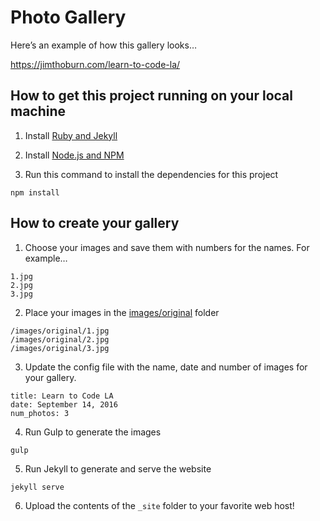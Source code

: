 
# Photo Gallery

Here’s an example of how this gallery looks…

https://jimthoburn.com/learn-to-code-la/

## How to get this project running on your local machine

1) Install [Ruby and Jekyll](https://jekyllrb.com/docs/installation/)

2) Install [Node.js and NPM](https://nodejs.org/en/download/)

3) Run this command to install the dependencies for this project

```
npm install
```

## How to create your gallery

1) Choose your images and save them with numbers for the names. For example…

```
1.jpg
2.jpg
3.jpg
```

2) Place your images in the [images/original](https://github.com/jimthoburn/photo-gallery/tree/master/images/original) folder

```
/images/original/1.jpg
/images/original/2.jpg
/images/original/3.jpg
```

3) Update the config file with the name, date and number of images for your gallery.

```
title: Learn to Code LA
date: September 14, 2016
num_photos: 3
```

4) Run Gulp to generate the images

```
gulp
```

5) Run Jekyll to generate and serve the website

```
jekyll serve
```

6) Upload the contents of the `_site` folder to your favorite web host!
